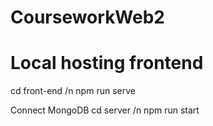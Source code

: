 ﻿# CourseworkWeb2

# Local hosting frontend
cd front-end /n
npm run serve

Connect MongoDB
cd server /n
npm run start
